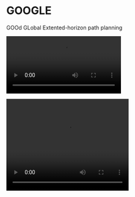 # GOOGLE
GOOd GLobal Extented-horizon path planning

![EIBV+Gradient+Budget+VR](/fig/rrt_star/EIBV+Gradient+Budget+VR/test_eibv_budget_gradient_vr.mp4 "test")

<video width="320" height="240" controls>
  <source src="/fig/rrt_star/EIBV+Gradient+Budget+VR/test_eibv_budget_gradient_vr.mp4" type="video/mp4">
</video>
